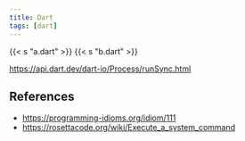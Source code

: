 ```yaml
---
title: Dart
tags: [dart]
---
```


{{< s "a.dart" >}}
{{< s "b.dart" >}}

<https://api.dart.dev/dart-io/Process/runSync.html>

## References

- <https://programming-idioms.org/idiom/111>
- <https://rosettacode.org/wiki/Execute_a_system_command>
